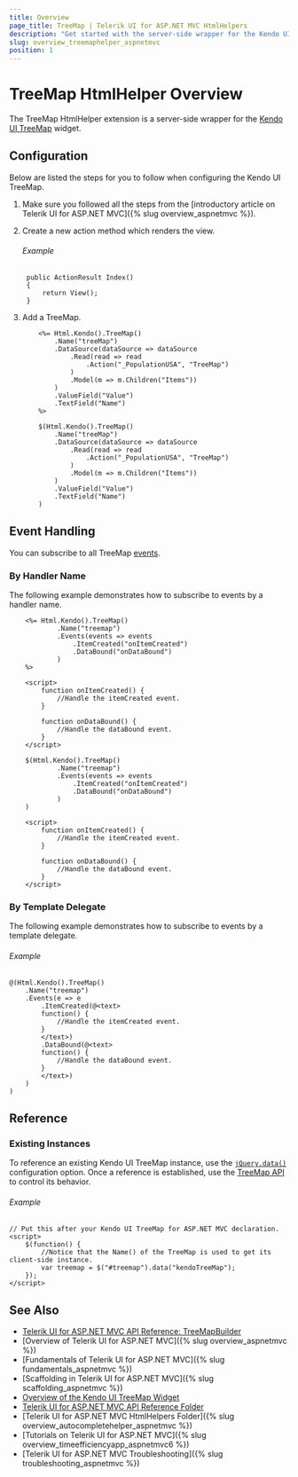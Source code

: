 ```yaml
---
title: Overview
page_title: TreeMap | Telerik UI for ASP.NET MVC HtmlHelpers
description: "Get started with the server-side wrapper for the Kendo UI TreeMap widget for ASP.NET MVC."
slug: overview_treemaphelper_aspnetmvc
position: 1
---
```


# TreeMap HtmlHelper Overview

The TreeMap HtmlHelper extension is a server-side wrapper for the [Kendo UI TreeMap](https://demos.telerik.com/kendo-ui/treemap/index) widget.

## Configuration

Below are listed the steps for you to follow when configuring the Kendo UI TreeMap.

1. Make sure you followed all the steps from the [introductory article on Telerik UI for ASP.NET MVC]({% slug overview_aspnetmvc %}).

1. Create a new action method which renders the view.

    ###### Example

        public ActionResult Index()
        {
            return View();
        }

1. Add a TreeMap.

    ```ASPX
        <%= Html.Kendo().TreeMap()
            .Name("treeMap")
            .DataSource(dataSource => dataSource
                .Read(read => read
                    .Action("_PopulationUSA", "TreeMap")
                )
                .Model(m => m.Children("Items"))
            )
            .ValueField("Value")
            .TextField("Name")
        %>
    ```
    ```Razor
        $(Html.Kendo().TreeMap()
            .Name("treeMap")
            .DataSource(dataSource => dataSource
                .Read(read => read
                    .Action("_PopulationUSA", "TreeMap")
                )
                .Model(m => m.Children("Items"))
            )
            .ValueField("Value")
            .TextField("Name")
        )
    ```

## Event Handling

You can subscribe to all TreeMap [events](http://docs.telerik.com/kendo-ui/api/javascript/dataviz/ui/treemap#events).

### By Handler Name

The following example demonstrates how to subscribe to events by a handler name.

```ASPX
    <%= Html.Kendo().TreeMap()
            .Name("treemap")
            .Events(events => events
                .ItemCreated("onItemCreated")
                .DataBound("onDataBound")
            )
    %>

    <script>
        function onItemCreated() {
            //Handle the itemCreated event.
        }

        function onDataBound() {
            //Handle the dataBound event.
        }
    </script>
```
```Razor
    $(Html.Kendo().TreeMap()
            .Name("treemap")
            .Events(events => events
                .ItemCreated("onItemCreated")
                .DataBound("onDataBound")
            )
    )

    <script>
        function onItemCreated() {
            //Handle the itemCreated event.
        }

        function onDataBound() {
            //Handle the dataBound event.
        }
    </script>
```

### By Template Delegate

The following example demonstrates how to subscribe to events by a template delegate.

###### Example

    @(Html.Kendo().TreeMap()
        .Name("treemap")
        .Events(e => e
            .ItemCreated(@<text>
            function() {
                //Handle the itemCreated event.
            }
            </text>)
            .DataBound(@<text>
            function() {
                //Handle the dataBound event.
            }
            </text>)
        )
    )

## Reference

### Existing Instances

To reference an existing Kendo UI TreeMap instance, use the [`jQuery.data()`](http://api.jquery.com/jQuery.data/) configuration option. Once a reference is established, use the [TreeMap API](http://docs.telerik.com/kendo-ui/api/javascript/dataviz/ui/treemap#methods) to control its behavior.

###### Example

    // Put this after your Kendo UI TreeMap for ASP.NET MVC declaration.
    <script>
        $(function() {
            //Notice that the Name() of the TreeMap is used to get its client-side instance.
            var treemap = $("#treemap").data("kendoTreeMap");
        });
    </script>

## See Also

* [Telerik UI for ASP.NET MVC API Reference: TreeMapBuilder](http://docs.telerik.com/aspnet-mvc/api/Kendo.Mvc.UI.Fluent/TreeMapBuilder)
* [Overview of Telerik UI for ASP.NET MVC]({% slug overview_aspnetmvc %})
* [Fundamentals of Telerik UI for ASP.NET MVC]({% slug fundamentals_aspnetmvc %})
* [Scaffolding in Telerik UI for ASP.NET MVC]({% slug scaffolding_aspnetmvc %})
* [Overview of the Kendo UI TreeMap Widget](http://docs.telerik.com/kendo-ui/controls/charts/treemap/overview)
* [Telerik UI for ASP.NET MVC API Reference Folder](/api/Kendo.Mvc/AggregateFunction)
* [Telerik UI for ASP.NET MVC HtmlHelpers Folder]({% slug overview_autocompletehelper_aspnetmvc %})
* [Tutorials on Telerik UI for ASP.NET MVC]({% slug overview_timeefficiencyapp_aspnetmvc6 %})
* [Telerik UI for ASP.NET MVC Troubleshooting]({% slug troubleshooting_aspnetmvc %})
